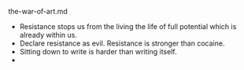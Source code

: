 the-war-of-art.md

- Resistance stops us from the living the life of full potential which is already within us. 
- Declare resistance as evil. Resistance is stronger than cocaine. 
- Sitting down to write is harder than writing itself.
-   